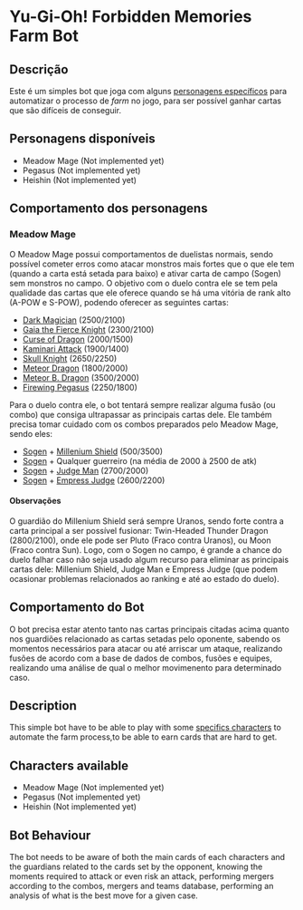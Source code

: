 # Yu-Gi-Oh! Forbidden Memories Farm Bot

## Descrição

Este é um simples bot que joga com alguns [personagens específicos](#personagens-disponíveis) para automatizar o processo de _farm_ no jogo, para ser possível ganhar cartas que são difíceis de conseguir.

## Personagens disponíveis

- Meadow Mage (Not implemented yet)
- Pegasus (Not implemented yet)
- Heishin (Not implemented yet)

## Comportamento dos personagens

### Meadow Mage

O Meadow Mage possui comportamentos de duelistas normais, sendo possível cometer erros como atacar monstros mais fortes que o que ele tem (quando a carta está setada para baixo) e ativar carta de campo (Sogen) sem monstros no campo. O objetivo com o duelo contra ele se tem pela qualidade das cartas que ele oferece quando se há uma vitória de rank alto (A-POW e S-POW), podendo oferecer as seguintes cartas:

- [Dark Magician](https://yugioh.fandom.com/wiki/Dark_Magician_(FMR)) (2500/2100)
- [Gaia the Fierce Knight](https://yugioh.fandom.com/wiki/Gaia_the_Fierce_Knight_(FMR)) (2300/2100)
- [Curse of Dragon](https://yugioh.fandom.com/wiki/Curse_of_Dragon_(FMR)) (2000/1500)
- [Kaminari Attack](https://yugioh.fandom.com/wiki/Kaminari_Attack_(FMR)) (1900/1400)
- [Skull Knight](https://yugioh.fandom.com/wiki/Skull_Knight_(FMR)) (2650/2250)
- [Meteor Dragon](https://yugioh.fandom.com/wiki/Meteor_Dragon_(FMR)) (1800/2000)
- [Meteor B. Dragon](https://yugioh.fandom.com/wiki/Meteor_B._Dragon_(FMR)) (3500/2000)
- [Firewing Pegasus](https://yugioh.fandom.com/wiki/Firewing_Pegasus_(FMR)) (2250/1800)

Para o duelo contra ele, o bot tentará sempre realizar alguma fusão (ou combo) que consiga ultrapassar as principais cartas dele. Ele também precisa tomar cuidado com os combos preparados pelo Meadow Mage, sendo eles:

- [Sogen](https://yugioh.fandom.com/wiki/Sogen_(FMR)) + [Millenium Shield](https://yugioh.fandom.com/wiki/Millennium_Shield_(FMR)) (500/3500)
- [Sogen](https://yugioh.fandom.com/wiki/Sogen_(FMR)) + Qualquer guerreiro (na média de 2000 à 2500 de atk)
- [Sogen](https://yugioh.fandom.com/wiki/Sogen_(FMR)) + [Judge Man](https://yugioh.fandom.com/wiki/Judge_Man_(FMR)) (2700/2000)
- [Sogen](https://yugioh.fandom.com/wiki/Sogen_(FMR)) + [Empress Judge](https://yugioh.fandom.com/wiki/Empress_Judge_(FMR)) (2600/2200)

#### Observações

O guardião do Millenium Shield será sempre Uranos, sendo forte contra a carta principal a ser possível fusionar: Twin-Headed Thunder Dragon (2800/2100), onde ele pode ser Pluto (Fraco contra Uranos), ou Moon (Fraco contra Sun). Logo, com o Sogen no campo, é grande a chance do duelo falhar caso não seja usado algum recurso para eliminar as principais cartas dele: Millenium Shield, Judge Man e Empress Judge (que podem ocasionar problemas relacionados ao ranking e até ao estado do duelo).

## Comportamento do Bot

O bot precisa estar atento tanto nas cartas principais citadas acima quanto nos guardiões relacionado as cartas setadas pelo oponente, sabendo os momentos necessários para atacar ou até arriscar um ataque, realizando fusões de acordo com a base de dados de combos, fusões e equipes, realizando uma análise de qual o melhor movimenento para determinado caso.

## Description

This simple bot have to be able to play with some [specifics characters](#characters-available) to automate the farm process,to be able to earn cards that are hard to get.

## Characters available

- Meadow Mage (Not implemented yet)
- Pegasus (Not implemented yet)
- Heishin (Not implemented yet)

## Bot Behaviour

The bot needs to be aware of both the main cards of each characters and the guardians related to the cards set by the opponent, knowing the moments required to attack or even risk an attack, performing mergers according to the combos, mergers and teams database, performing an analysis of what is the best move for a given case.

